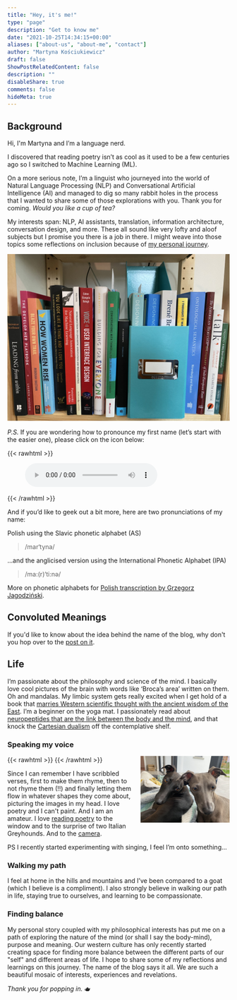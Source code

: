 ```yaml
---
title: "Hey, it's me!"
type: "page"
description: "Get to know me"
date: "2021-10-25T14:34:15+00:00"
aliases: ["about-us", "about-me", "contact"]
author: "Martyna Kościukiewicz"
draft: false
ShowPostRelatedContent: false
description: ""
disableShare: true
comments: false
hideMeta: true
---
```


## Background
<!-- 
{{< rawhtml >}}
<img align="left" height="40%" width="40%" style="margin: 0 1em 0 0em" src="images/about-photo.png">
{{< /rawhtml >}} -->

Hi, I'm Martyna and I’m a language nerd.

I discovered that reading poetry isn’t as cool as it used to be a few centuries ago so I switched to Machine Learning (ML).

On a more serious note, I’m a linguist who journeyed into the world of Natural Language Processing (NLP) and Conversational Artificial Intelligence (AI) and managed to dig so many rabbit holes in the process that I wanted to share some of those explorations with you. Thank you for coming. _Would you like a cup of tea?_

My interests span: NLP, AI assistants, translation, information architecture, conversation design, and more. These all sound like very lofty and aloof subjects but I promise you there is a job in there. I might weave into those topics some reflections on inclusion because of [my personal journey](https://owntrail.com/trail/convoluted_m).

![One of my bookshelves](images/books.png)

_P.S._ If you are wondering how to pronounce my first name (let’s start with the easier one), please click on the icon below:

{{< rawhtml >}}
<figure>
    <audio controls src="images/name-pronunciation.m4a" type="audio/mpeg">
        Your browser does not support the <code>audio</code> element.
    </audio>
</figure>
{{< /rawhtml >}}

And if you’d like to geek out a bit more, here are two pronunciations of my name:

Polish using the Slavic phonetic alphabet (AS)

> /mar‘tyna/

...and the anglicised version using the International Phonetic Alphabet (IPA)

> /ma:(r)‘ti:nə/

More on phonetic alphabets for [Polish transcription by Grzegorz Jagodziński](http://grzegorz.jagodzinski.prv.pl/gram/en/ipa.html).

## Convoluted Meanings

If you'd like to know about the idea behind the name of the blog, why don't you hop over to the [post on it](https://convolutedmeanings.com/meta/why-convoluted-meanings/).

## Life

I’m passionate about the philosophy and science of the mind. I basically love cool pictures of the brain with words like ‘Broca’s area’ written on them. Oh and mandalas. My limbic system gets really excited when I get hold of a book that [marries Western scientific thought with the ancient wisdom of the East](http://cup.columbia.edu/book/contemplative-science/9780231138352). I’m a beginner on the yoga mat. I passionately read about [neuropeptides that are the link between the body and the mind](https://www.smithsonianmag.com/arts-culture/review-of-molecules-of-emotion-157256854/), and that knock the [Cartesian dualism](https://en.wikipedia.org/wiki/Mind%E2%80%93body_dualism) off the contemplative shelf.

### Speaking my voice

{{< rawhtml >}}
<img align="right" height="40%" width="40%" style="margin: 0 0 0 1em" src="images/dogs.png">
{{< /rawhtml >}}

Since I can remember I have scribbled verses, first to make them rhyme, then to not rhyme them (!!) and finally letting them flow in whatever shapes they come about, picturing the images in my head. I love poetry and I can't paint. And I am an amateur. I love [reading poetry](https://soundcloud.com/user-797325276/dorothea-dubois-amazonian-gift) to the window and to the surprise of two Italian Greyhounds. And to the [camera](https://www.youtube.com/watch?v=XYWkPdYxGQw).

PS I recently started experimenting with singing, I feel I’m onto something...

### Walking my path

I feel at home in the hills and mountains and I’ve been compared to a goat (which I believe is a compliment). I also strongly believe in walking our path in life, staying true to ourselves, and learning to be compassionate.

### Finding balance

 My personal story coupled with my philosophical interests has put me on a path of exploring the nature of the mind (or shall I say the body-mind), purpose and meaning. Our western culture has only recently started creating space for finding more balance between the different parts of our "self" and different areas of life. I hope to share some of my reflections and learnings on this journey. The name of the blog says it all. We are such a beautiful mosaic of interests, experiences and revelations.

_Thank you for popping in._ 🫖
